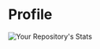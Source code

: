 # Profile

![Your Repository's Stats](https://github-readme-stats.vercel.app/api?username=williamhnyohei&show_icons=true)
